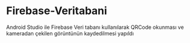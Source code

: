 # Firebase-Veritabani

Android Studio ile Firebase Veri tabanı kullanılarak QRCode okunması ve kameradan çekilen görüntünün kaydedilmesi yapıldı
